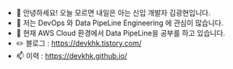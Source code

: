 - 👋 안녕하세요! 오늘 모르면 내일은 아는 신입 개발자 김광현입니다.
- 👀 저는 DevOps 와 Data PipeLine Engineering 에 관심이 많습니다.
- 🌱 현재 AWS Cloud 환경에서 Data PipeLine을 공부를 하고 있습니다.
- ✏️ 블로그 : https://devkhk.tistory.com/
- 📫 이력 : https://devkhk.github.io/

<!---
devkhk/devkhk is a ✨ special ✨ repository because its `README.md` (this file) appears on your GitHub profile.
You can click the Preview link to take a look at your changes.
--->
